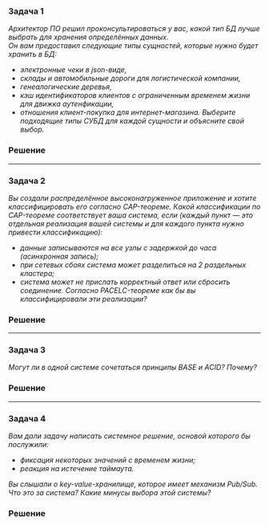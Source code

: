 ### Задача 1
*Архитектор ПО решил проконсультироваться у вас, какой тип БД лучше выбрать для хранения определённых данных.  
Он вам предоставил следующие типы сущностей, которые нужно будет хранить в БД:*  

+ *электронные чеки в json-виде,*
+ *склады и автомобильные дороги для логистической компании,*
+ *генеалогические деревья,*
+ *кэш идентификаторов клиентов с ограниченным временем жизни для движка аутенфикации,*
+ *отношения клиент-покупка для интернет-магазина.*
*Выберите подходящие типы СУБД для каждой сущности и объясните свой выбор.*

### Решение


___
### Задача 2
*Вы создали распределённое высоконагруженное приложение и хотите классифицировать его согласно CAP-теореме. Какой классификации по CAP-теореме соответствует ваша система, если (каждый пункт — это отдельная реализация вашей системы и для каждого пункта нужно привести классификацию):*
- *данные записываются на все узлы с задержкой до часа (асинхронная запись);*
- *при сетевых сбоях система может разделиться на 2 раздельных кластера;*
- *система может не прислать корректный ответ или сбросить соединение.*
*Согласно PACELC-теореме как бы вы классифицировали эти реализации?*

### Решение

___
### Задача 3
*Могут ли в одной системе сочетаться принципы BASE и ACID? Почему?*

### Решение

___
### Задача 4
*Вам дали задачу написать системное решение, основой которого бы послужили:*

+ *фиксация некоторых значений с временем жизни;*
+ *реакция на истечение таймаута.*  

*Вы слышали о key-value-хранилище, которое имеет механизм Pub/Sub. Что это за система? Какие минусы выбора этой системы?*

### Решение


